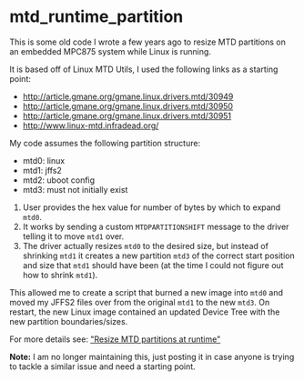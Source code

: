 # mtd_runtime_partition
This is some old code I wrote a few years ago to resize MTD partitions on an embedded MPC875 system while Linux is running.

It is based off of Linux MTD Utils, I used the following links as a starting point:
* http://article.gmane.org/gmane.linux.drivers.mtd/30949
* http://article.gmane.org/gmane.linux.drivers.mtd/30950
* http://article.gmane.org/gmane.linux.drivers.mtd/30951
* http://www.linux-mtd.infradead.org/


My code assumes the following partition structure:
- mtd0: linux
- mtd1: jffs2
- mtd2: uboot config
- mtd3: must not initially exist

1. User provides the hex value for number of bytes by which to expand `mtd0`.
1. It works by sending a custom `MTDPARTITIONSHIFT` message to the driver telling it to move `mtd1` over.
1. The driver actually resizes `mtd0` to the desired size, but instead of shrinking `mtd1` it creates a new partition `mtd3` of the correct start position and size that `mtd1` should have been (at the time I could not figure out how to shrink `mtd1`).

This allowed me to create a script that burned a new image into `mtd0` and moved my JFFS2 files over from the original `mtd1` to the new `mtd3`. On restart, the new Linux image contained an updated Device Tree with the new partition boundaries/sizes.

For more details see: ["Resize MTD partitions at runtime"](http://stackoverflow.com/questions/10836715/resize-mtd-partitions-at-runtime)

**Note:** I am no longer maintaining this, just posting it in case anyone is trying to tackle a similar issue and need a starting point.
